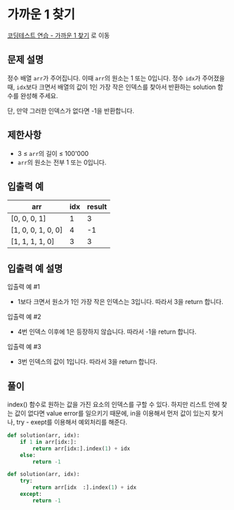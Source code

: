 # 가까운 1 찾기

[코딩테스트 연습 - 가까운 1 찾기][1] 로 이동

## 문제 설명

정수 배열 `arr`가 주어집니다. 이때 `arr`의 원소는 1 또는 0입니다. 정수 `idx`가 주어졌을 때, `idx`보다 크면서 배열의 값이 1인 가장 작은 인덱스를 찾아서 반환하는 solution 함수를 완성해 주세요.

단, 만약 그러한 인덱스가 없다면 -1을 반환합니다.

## 제한사항

- 3 ≤ `arr`의 길이 ≤ 100'000
- `arr`의 원소는 전부 1 또는 0입니다.

## 입출력 예

| arr                | idx | result |
| ------------------ | --- | ------ |
| [0, 0, 0, 1]       | 1   | 3      |
| [1, 0, 0, 1, 0, 0] | 4   | -1     |
| [1, 1, 1, 1, 0]    | 3   | 3      |

## 입출력 예 설명

입출력 예 #1

- 1보다 크면서 원소가 1인 가장 작은 인덱스는 3입니다. 따라서 3을 return 합니다.

입출력 예 #2

- 4번 인덱스 이후에 1은 등장하지 않습니다. 따라서 -1을 return 합니다.

입출력 예 #3

- 3번 인덱스의 값이 1입니다. 따라서 3을 return 합니다.

## 풀이

index() 함수로 원하는 값을 가진 요소의 인덱스를 구할 수 있다.
하지만 리스트 안에 찾는 값이 없다면 value error를 일으키기 때문에,
in을 이용해서 먼저 값이 있는지 찾거나, try - exept를 이용해서 예외처리를 해준다.

```python
def solution(arr, idx):
    if 1 in arr[idx:]:
        return arr[idx:].index(1) + idx
    else:
        return -1
```

```python
def solution(arr, idx):
    try:
        return arr[idx  :].index(1) + idx
    except:
        return -1
```

[1]: https://school.programmers.co.kr/learn/courses/30/lessons/181898
